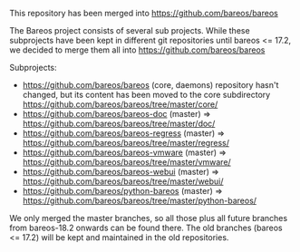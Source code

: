 This repository has been merged into https://github.com/bareos/bareos

The Bareos project consists of several sub projects. While these subprojects
have been kept in different git repositories until bareos <= 17.2, we decided
to merge them all into https://github.com/bareos/bareos

Subprojects:
  * https://github.com/bareos/bareos (core, daemons) repository hasn't changed,
    but its content has been moved to the core subdirectory
    https://github.com/bareos/bareos/tree/master/core/
  * https://github.com/bareos/bareos-doc (master) =>
    https://github.com/bareos/bareos/tree/master/doc/
  * https://github.com/bareos/bareos-regress (master) => https://github.com/bareos/bareos/tree/master/regress/
  * https://github.com/bareos/bareos-vmware (master) => https://github.com/bareos/bareos/tree/master/vmware/
  * https://github.com/bareos/bareos-webui (master) => https://github.com/bareos/bareos/tree/master/webui/
  * https://github.com/bareos/python-bareos (master) => https://github.com/bareos/bareos/tree/master/python-bareos/

We only merged the master branches, so all those plus all future branches from
bareos-18.2 onwards can be found there. The old branches (bareos <= 17.2) will
be kept and maintained in the old repositories.



